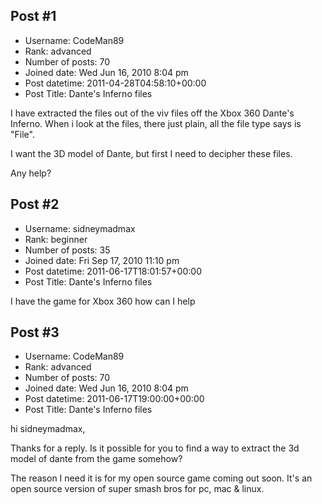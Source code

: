 ## Post #1
- Username: CodeMan89
- Rank: advanced
- Number of posts: 70
- Joined date: Wed Jun 16, 2010 8:04 pm
- Post datetime: 2011-04-28T04:58:10+00:00
- Post Title: Dante's Inferno files

I have extracted the files out of the viv files off the Xbox 360 Dante's Inferno. When i look at the files, there just plain, all the file type says is "File".


I want the 3D model of Dante, but first I need to decipher these files.


Any help?
## Post #2
- Username: sidneymadmax
- Rank: beginner
- Number of posts: 35
- Joined date: Fri Sep 17, 2010 11:10 pm
- Post datetime: 2011-06-17T18:01:57+00:00
- Post Title: Dante's Inferno files

I have the game for Xbox 360 how can I help
## Post #3
- Username: CodeMan89
- Rank: advanced
- Number of posts: 70
- Joined date: Wed Jun 16, 2010 8:04 pm
- Post datetime: 2011-06-17T19:00:00+00:00
- Post Title: Dante's Inferno files

hi sidneymadmax,


Thanks for a reply. Is it possible for you to find a way to extract the 3d model of dante from the game somehow?

The reason I need it is for my open source game coming out soon. It's an open source version of super smash bros for pc, mac & linux.
